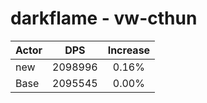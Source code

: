 # darkflame - vw-cthun
| Actor | DPS | Increase |
|---|:---:|:---:|
|new|2098996|0.16%|
|Base|2095545|0.00%|
